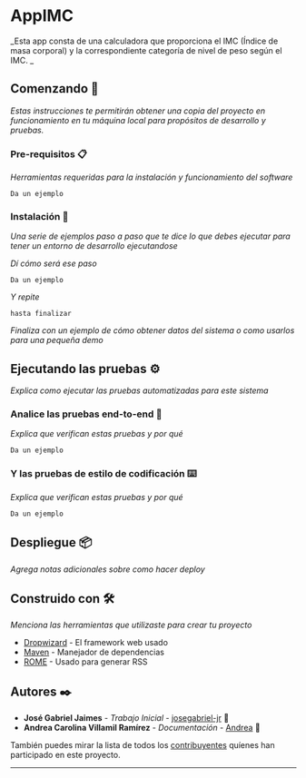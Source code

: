 # AppIMC

_Esta app consta de una calculadora que proporciona el IMC (Índice de masa corporal) y la correspondiente categoría de nivel de peso según el IMC. _

## Comenzando 🚀

_Estas instrucciones te permitirán obtener una copia del proyecto en funcionamiento en tu máquina local para propósitos de desarrollo y pruebas._


### Pre-requisitos 📋

_Herramientas requeridas para la instalación y funcionamiento del software_

```
Da un ejemplo
```

### Instalación 🔧

_Una serie de ejemplos paso a paso que te dice lo que debes ejecutar para tener un entorno de desarrollo ejecutandose_

_Dí cómo será ese paso_

```
Da un ejemplo
```

_Y repite_

```
hasta finalizar
```

_Finaliza con un ejemplo de cómo obtener datos del sistema o como usarlos para una pequeña demo_

## Ejecutando las pruebas ⚙️

_Explica como ejecutar las pruebas automatizadas para este sistema_

### Analice las pruebas end-to-end 🔩

_Explica que verifican estas pruebas y por qué_

```
Da un ejemplo
```

### Y las pruebas de estilo de codificación ⌨️

_Explica que verifican estas pruebas y por qué_

```
Da un ejemplo
```

## Despliegue 📦

_Agrega notas adicionales sobre como hacer deploy_


## Construido con 🛠️

_Menciona las herramientas que utilizaste para crear tu proyecto_

* [Dropwizard](http://www.dropwizard.io/1.0.2/docs/) - El framework web usado
* [Maven](https://maven.apache.org/) - Manejador de dependencias
* [ROME](https://rometools.github.io/rome/) - Usado para generar RSS


## Autores ✒️

* **José Gabriel Jaimes** - *Trabajo Inicial* - [josegabriel-jr](https://github.com/josegabriel-jr) 🧑
* **Andrea Carolina Villamil Ramírez** - *Documentación* - [Andrea](https://github.com/Andrea-lol) 👩

También puedes mirar la lista de todos los [contribuyentes](https://github.com/your/project/contributors) quíenes han participado en este proyecto. 



---

